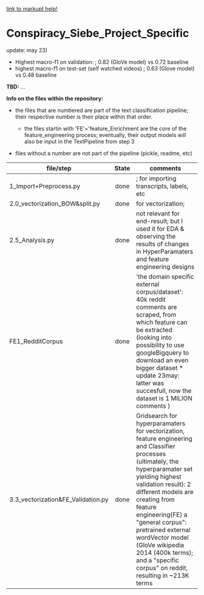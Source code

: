 [link to markupt help!](https://guides.github.com/features/mastering-markdown/)

# Conspiracy_Siebe_Project_Specific

update: may 23)
- Highest macro-f1 on validation:  ; 0.82 (GloVe model) vs 0.72 baseline
- highest macro-f1 on test-set (self watched videos) ; 0.63 (Glove model) vs 0.48 baseline

**__TBD:__**
...

__Info on the files within the repository:__
  - the files that are numbered are part of the text classification pipeline; their respective number is their place within that order. 
    - the files startin with 'FE'='feature_Enrichment are the core of the feature_engineering process; eventually, their output models will also be input in the TextPipeline from step 3
    
- files without a number are not part of the pipeline (pickle, readme, etc)
  
 
| __file/step__                    | __State__   | __comments__        |
| -------------                     |:-------------:| ------      |
| 1_Import+Preprocess.py            |done|; for importing transcripts, labels, etc  | 
| 2.0_vectorization_BOW&split.py    |done| for vectorization; | 
| 2.5_Analysis.py                   |done|not relevant for end-result; but I used it for EDA & observing the results of changes in HyperParamaters and feature engineering designs     |
| FE1_RedditCorpus                  |done| 'the domain specific external corpus/dataset': 40k reddit comments are scraped, from which feature can be extracted (looking into possibility to use googleBigquery to download an even bigger dataset * update 23may: latter was succesfull, now the dataset is 1 MILION comments )
| 3.3_vectorization&FE_Validation.py|done  | Gridsearch for hyperparamaters for vectorization, feature engineering and Classifier processes (ultimately, the hyperparamater set yielding highest validation result): 2 different models are creating from feature engineering(FE) a "general corpus": pretrained external wordVector model (GloVe wikipedia 2014 (400k terms); and a "specific corpus" on reddit, resulting in  ~213K terms|
